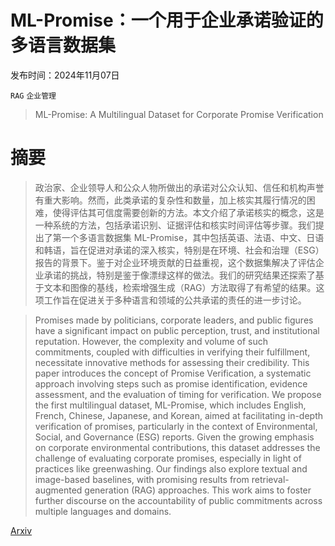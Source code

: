 # ML-Promise：一个用于企业承诺验证的多语言数据集

发布时间：2024年11月07日

`RAG` `企业管理`

> ML-Promise: A Multilingual Dataset for Corporate Promise Verification

# 摘要

> 政治家、企业领导人和公众人物所做出的承诺对公众认知、信任和机构声誉有重大影响。然而，此类承诺的复杂性和数量，加上核实其履行情况的困难，使得评估其可信度需要创新的方法。本文介绍了承诺核实的概念，这是一种系统的方法，包括承诺识别、证据评估和核实时间评估等步骤。我们提出了第一个多语言数据集 ML-Promise，其中包括英语、法语、中文、日语和韩语，旨在促进对承诺的深入核实，特别是在环境、社会和治理（ESG）报告的背景下。鉴于对企业环境贡献的日益重视，这个数据集解决了评估企业承诺的挑战，特别是鉴于像漂绿这样的做法。我们的研究结果还探索了基于文本和图像的基线，检索增强生成（RAG）方法取得了有希望的结果。这项工作旨在促进关于多种语言和领域的公共承诺的责任的进一步讨论。

> Promises made by politicians, corporate leaders, and public figures have a significant impact on public perception, trust, and institutional reputation. However, the complexity and volume of such commitments, coupled with difficulties in verifying their fulfillment, necessitate innovative methods for assessing their credibility. This paper introduces the concept of Promise Verification, a systematic approach involving steps such as promise identification, evidence assessment, and the evaluation of timing for verification. We propose the first multilingual dataset, ML-Promise, which includes English, French, Chinese, Japanese, and Korean, aimed at facilitating in-depth verification of promises, particularly in the context of Environmental, Social, and Governance (ESG) reports. Given the growing emphasis on corporate environmental contributions, this dataset addresses the challenge of evaluating corporate promises, especially in light of practices like greenwashing. Our findings also explore textual and image-based baselines, with promising results from retrieval-augmented generation (RAG) approaches. This work aims to foster further discourse on the accountability of public commitments across multiple languages and domains.

[Arxiv](https://arxiv.org/abs/2411.04473)